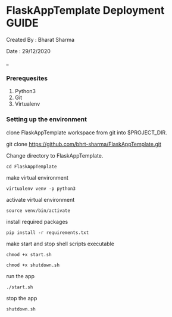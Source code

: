 # FlaskAppTemplate Deployment GUIDE
Created By :  Bharat Sharma

Date : 29/12/2020

_

### Prerequesites
1. Python3
2. Git
3. Virtualenv

### Setting up the environment

clone FlaskAppTemplate workspace from git into $PROJECT_DIR.

git clone https://github.com/bhrt-sharma/FlaskAppTemplate.git


Change directory to FlaskAppTemplate.

`cd FlaskAppTemplate`

make virtual environment

`virtualenv venv -p python3`

activate virtual environment

`source venv/bin/activate`

install required packages

`pip install -r requirements.txt`

make start and stop shell scripts executable

`chmod +x start.sh`


`chmod +x shutdown.sh`

run the app

`./start.sh`

stop the app

`shutdown.sh`
